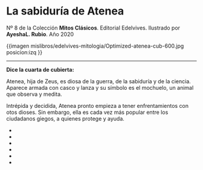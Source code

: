 # La sabiduría de Atenea
Nº 8 de la Colección **Mitos Clásicos**. Editorial Edelvives. Ilustrado por **AyeshaL. Rubio**. Año 2020

{{imagen mislibros/edelvives-mitologia/Optimized-atenea-cub-600.jpg posicion:izq }}



---

**Dice la cuarta de cubierta:**



Atenea, hija de Zeus, es diosa de la guerra, de la sabiduría y de la ciencia. Aparece armada con casco y lanza y su símbolo es el mochuelo, un animal que observa y medita.

Intrépida y decidida, Atenea pronto empieza a tener enfrentamientos con otos dioses. Sin embargo, ella es cada vez más popular entre los ciudadanos giegos, a quienes protege y ayuda.  

*

*

*

*

*

*

